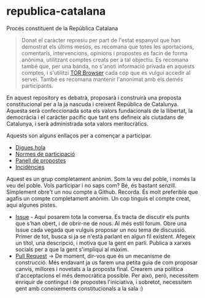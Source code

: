 # republica-catalana

Procés constituent de la República Catalana

> Donat el caràcter represiu per part de l'estat espanyol que han demostrat els últims mesos, es recomana que totes les aportacions, comentaris, intervencions, opinions i propostes es facin de forma anònima, utilitzant comptes creats per a tal objectiu. Es recomana també que, per una banda, no s'anoti informació privada en aquests comptes, i s'utilitzi [TOR Browser](https://www.torproject.org) cada cop que es vulgui accedir al servei. També es recomana mantenir l'anonimat amb els demés participants.
    
En aquest repository es debatrà, proposarà i construirà una proposta constitucional per a la ja nascuda i creixent República de Catalunya. Aquesta serà confeccionada sota els valors fundacionals de la llibertat, la democràcia i el caràcter pacífic que tant ens defineix als ciutadans de Catalunya, i serà administrada sota valors meritocràtics.

Aquests son alguns enllaços per a començar a participar.

* [Digues hola](https://github.com/constituci-os/republica-catalana/issues/1)
* [Normes de participació](https://github.com/constituci-os/republica-catalana/issues/2)
* [Panell de propostes](https://github.com/constituci-os/republica-catalana/pulls)
* [Incidències](https://github.com/constituci-os/republica-catalana/issues/3)

Aquest es un grup completament anònim. Som la veu del poble, i només la veu del poble. Vols participar i no saps com? Bé, és bastant senzill. Simplement obre't un nou compte a Github. Recorda. És molt preferible que agafis un compte completament anònim.
Un cop tinguis el compte creat, aqui algunes pistes.

- [Issue](https://github.com/constituci-os/republica-catalana/issues) - Aqui posarem tota la conversa. Es tracta de discutir els punts que s'han obert, i de obrir-ne de nous. Al més estil forum.
Obre una Issue cada vegada que vulguis proposar un nou tema de discussió. Primer de tot, busca si ja se n'està parlant en algun fil existent. Afegeix un títol, una descripció, i motiva que la gent en parli. Publica a xarxes socials per a que la gent s'impliqui al màxim.
- [Pull Request](https://github.com/constituci-os/republica-catalana/pulls) -> De moment, dir-vos que és un mecanisme de construcció. Més endavant ja us farem una petita guia de com proposar canvis, millores i novetats a la proposta final. Crearem una política d'acceptacions el més democràtica possible. Per això, però, necessitem enriquir de contingut i de propostes l'iniciativa, i sobretot, necessitem gent amb coneixements constitucionals a la sala :)
